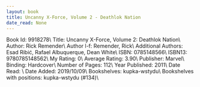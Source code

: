 ```yaml
---
layout: book
title: Uncanny X-Force, Volume 2 - Deathlok Nation
date_read: None
---
```


Book Id: 9918278\ 
Title: Uncanny X-Force, Volume 2: Deathlok Nation\ 
Author: Rick Remender\ 
Author l-f: Remender, Rick\ 
Additional Authors: Esad Ribić, Rafael Albuquerque, Dean White\ 
ISBN: 0785148566\ 
ISBN13: 9780785148562\ 
My Rating: 0\ 
Average Rating: 3.90\ 
Publisher: Marvel\ 
Binding: Hardcover\ 
Number of Pages: 112\ 
Year Published: 2011\ 
Date Read: \ 
Date Added: 2019/10/09\ 
Bookshelves: kupka-wstydu\ 
Bookshelves with positions: kupka-wstydu (#134)\ 

